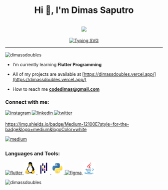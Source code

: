 <h1 align="center">Hi 👋, I'm Dimas Saputro</h1>

<br>

<div align="center">
<img src="https://user-images.githubusercontent.com/76572359/192977310-4dc903a2-7bf1-4848-a494-df95503b173a.gif" width="200"></img>
</div>

<br>

<div align="center">
<a href="https://git.io/typing-svg"><img src="https://readme-typing-svg.herokuapp.com?font=Noto+Sans+Mono&pause=1000&center=true&width=435&lines=Informatics+Students;Flutter+Developer;IT+Security+Enthusiast" alt="Typing SVG" /></a>
</div>

<hr>

<p align="left"> <img src="https://komarev.com/ghpvc/?username=dimassdoubles&label=Profile%20views&color=0e75b6&style=flat" alt="dimassdoubles" /> </p>

- I’m currently learning **Flutter Programming**

- All of my projects are available at [https://dimassdoubles.vercel.app/](https://dimassdoubles.vercel.app/)

- How to reach me **codedimas@gmail.com**

<h3 align="left">Connect with me:</h3>
<p align="left">
<a href="https://instagram.com/dimassdoubles" target="blank"><img src=https://img.shields.io/badge/instagram-%23000000.svg?&style=for-the-badge&logo=instagram&logoColor=white alt=instagram style="margin-bottom: 5px;" /></a>

<a href="https://www.linkedin.com/in/dimassdoubles" target="_blank">
<img src=https://img.shields.io/badge/linkedin-%231E77B5.svg?&style=for-the-badge&logo=linkedin&logoColor=white alt=linkedin style="margin-bottom: 5px;" />

</a>
<a href="https://twitter.com/dimassdoubles" target="_blank">
<img src=https://img.shields.io/badge/twitter-%2300acee.svg?&style=for-the-badge&logo=twitter&logoColor=white alt=twitter style="margin-bottom: 5px;" />
</a>

https://img.shields.io/badge/Medium-12100E?style=for-the-badge&logo=medium&logoColor=white

</a>
<a href="	https://medium.com/@dimasdoubles" target="_blank">
<img src=https://img.shields.io/badge/Medium-12100E?style=for-the-badge&logo=medium&logoColor=white
 alt=medium style="margin-bottom: 5px;" />
</a>

</p>

<h3 align="left">Languages and Tools:</h3>
<p align="left"> 
<a href="https://flutter.dev" target="_blank" rel="noreferrer"> <img src="https://www.vectorlogo.zone/logos/flutterio/flutterio-icon.svg" alt="flutter" width="35" height="35"/> </a> 
<a href="https://www.linux.org/" target="_blank" rel="noreferrer"> <img src="https://raw.githubusercontent.com/devicons/devicon/master/icons/linux/linux-original.svg" alt="linux" width="40" height="40"/> </a> 
<a href="https://pandas.pydata.org/" target="_blank" rel="noreferrer"> <img src="https://raw.githubusercontent.com/devicons/devicon/2ae2a900d2f041da66e950e4d48052658d850630/icons/pandas/pandas-original.svg" alt="pandas" width="40" height="40"/> </a> 
<a href="https://www.python.org" target="_blank" rel="noreferrer"> <img src="https://raw.githubusercontent.com/devicons/devicon/master/icons/python/python-original.svg" alt="python" width="40" height="40"/> </a> 
<a href="https://www.figma.com/" target="_blank" rel="noreferrer"> <img src="https://www.vectorlogo.zone/logos/figma/figma-icon.svg" alt="figma" width="35" height="35"/> </a> 
<a href="https://www.java.com" target="_blank" rel="noreferrer"> <img src="https://raw.githubusercontent.com/devicons/devicon/master/icons/java/java-original.svg" alt="java" width="40" height="40"/> </a>
 
</p>

<p>&nbsp;<img align="left" src="https://github-readme-stats.vercel.app/api?username=dimassdoubles&show_icons=true&locale=en&theme=discord_old_blurple" alt="dimassdoubles" /></p>
